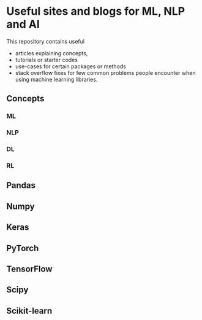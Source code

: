 # Useful sites and blogs for ML, NLP and AI

This repository contains useful 

* articles explaining concepts, 
* tutorials or starter codes 
* use-cases for certain packages or methods
* stack overflow fixes for few common problems people encounter when using machine learning libraries. 



## Concepts

### ML


### NLP

### DL

### RL


## Pandas


## Numpy


## Keras

## PyTorch

## TensorFlow


## Scipy


## Scikit-learn
